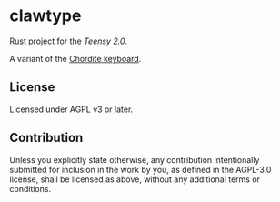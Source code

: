 clawtype
========

Rust project for the _Teensy 2.0_.

A variant of the [Chordite keyboard](https://web.archive.org/web/20220201061603/http://chordite.com/).

## License
Licensed under AGPL v3 or later.

## Contribution
Unless you explicitly state otherwise, any contribution intentionally submitted
for inclusion in the work by you, as defined in the AGPL-3.0 license, shall
be licensed as above, without any additional terms or conditions.
